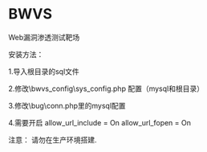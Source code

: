 # BWVS
Web漏洞渗透测试靶场

安装方法：

1.导入根目录的sql文件

2.修改\bwvs_config\sys_config.php 配置（mysql和根目录）

3.修改\bug\conn.php里的mysql配置

4.需要开启
allow_url_include = On
allow_url_fopen = On

注意： 请勿在生产环境搭建.
